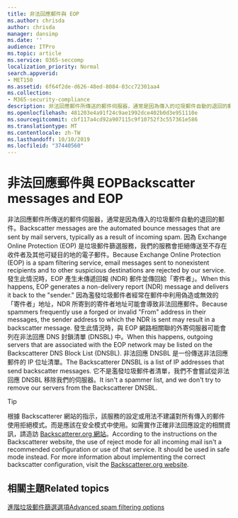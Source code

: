 ```yaml
---
title: 非法回應郵件與 EOP
ms.author: chrisda
author: chrisda
manager: dansimp
ms.date: ''
audience: ITPro
ms.topic: article
ms.service: O365-seccomp
localization_priority: Normal
search.appverid:
- MET150
ms.assetid: 6f64f2de-d626-48ed-8084-03cc72301aa4
ms.collection:
- M365-security-compliance
description: 非法回應郵件所傳送的郵件伺服器，通常是因為傳入的垃圾郵件自動的退回的郵件。 非法回應 DNSBL 是一份傳送非法回應郵件的 IP 位址清單。 它不是濫發垃圾郵件者清單，我們不會嘗試從非法回應 DNSBL 移除我們的伺服器。
ms.openlocfilehash: 481203e4a91f24c9ae1992dce402b0d3e951110e
ms.sourcegitcommit: cbf117a4cd92a907115c9f10752f3c557361e586
ms.translationtype: MT
ms.contentlocale: zh-TW
ms.lasthandoff: 10/10/2019
ms.locfileid: "37440560"
---
```

# <a name="backscatter-messages-and-eop"></a><span data-ttu-id="e7eb4-105">非法回應郵件與 EOP</span><span class="sxs-lookup"><span data-stu-id="e7eb4-105">Backscatter messages and EOP</span></span>

<span data-ttu-id="e7eb4-106">非法回應郵件所傳送的郵件伺服器，通常是因為傳入的垃圾郵件自動的退回的郵件。</span><span class="sxs-lookup"><span data-stu-id="e7eb4-106">Backscatter messages are the automated bounce messages that are sent by mail servers, typically as a result of incoming spam.</span></span> <span data-ttu-id="e7eb4-107">因為 Exchange Online Protection (EOP) 是垃圾郵件篩選服務，我們的服務會拒絕傳送至不存在收件者及其他可疑目的地的電子郵件。</span><span class="sxs-lookup"><span data-stu-id="e7eb4-107">Because Exchange Online Protection (EOP) is a spam filtering service, email messages sent to nonexistent recipients and to other suspicious destinations are rejected by our service.</span></span> <span data-ttu-id="e7eb4-108">發生此情況時，EOP 產生未傳遞回報 (NDR) 郵件並傳回給「寄件者」。</span><span class="sxs-lookup"><span data-stu-id="e7eb4-108">When this happens, EOP generates a non-delivery report (NDR) message and delivers it back to the "sender."</span></span> <span data-ttu-id="e7eb4-109">因為濫發垃圾郵件者經常在郵件中利用偽造或無效的「寄件者」地址，NDR 所寄到的寄件者地址可能會導致非法回應郵件。</span><span class="sxs-lookup"><span data-stu-id="e7eb4-109">Because spammers frequently use a forged or invalid "From" address in their messages, the sender address to which the NDR is sent may result in a backscatter message.</span></span> <span data-ttu-id="e7eb4-110">發生此情況時，與 EOP 網路相關聯的外寄伺服器可能會列在非法回應 DNS 封鎖清單 (DNSBL) 中。</span><span class="sxs-lookup"><span data-stu-id="e7eb4-110">When this happens, outgoing servers that are associated with the EOP network may be listed on the Backscatterer DNS Block List (DNSBL).</span></span> <span data-ttu-id="e7eb4-111">非法回應 DNSBL 是一份傳送非法回應郵件的 IP 位址清單。</span><span class="sxs-lookup"><span data-stu-id="e7eb4-111">The Backscatterer DNSBL is a list of IP addresses that send backscatter messages.</span></span> <span data-ttu-id="e7eb4-112">它不是濫發垃圾郵件者清單，我們不會嘗試從非法回應 DNSBL 移除我們的伺服器。</span><span class="sxs-lookup"><span data-stu-id="e7eb4-112">It isn't a spammer list, and we don't try to remove our servers from the Backscatterer DNSBL.</span></span>

> [!TIP]
> <span data-ttu-id="e7eb4-p103">根據 Backscatterer 網站的指示，該服務的設定或用法不建議對所有傳入的郵件使用拒絕模式。而是應該在安全模式中使用。如需實作正確非法回應設定的相關資訊，請造訪 [Backscatterer.org 網站](http://www.backscatterer.org/?target=usage)。</span><span class="sxs-lookup"><span data-stu-id="e7eb4-p103">According to the instructions on the Backscatterer website, the use of reject mode for all incoming mail isn't a recommended configuration or use of that service. It should be used in safe mode instead. For more information about implementing the correct backscatter configuration, visit the [Backscatterer.org website](http://www.backscatterer.org/?target=usage).</span></span>

## <a name="related-topics"></a><span data-ttu-id="e7eb4-116">相關主題</span><span class="sxs-lookup"><span data-stu-id="e7eb4-116">Related topics</span></span>

[<span data-ttu-id="e7eb4-117">進階垃圾郵件篩選選項</span><span class="sxs-lookup"><span data-stu-id="e7eb4-117">Advanced spam filtering  options</span></span>](advanced-spam-filtering-asf-options.md)
